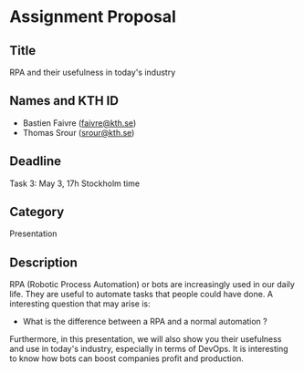# Assignment Proposal

## Title

RPA and their usefulness in today's industry

## Names and KTH ID
  - Bastien Faivre (faivre@kth.se)
  - Thomas Srour (srour@kth.se)

## Deadline

Task 3: May 3, 17h Stockholm time

## Category

Presentation

## Description

RPA (Robotic Process Automation) or bots are increasingly used in our daily life. They are useful to automate tasks that people could have done. A interesting question that may arise is:
- What is the difference between a RPA and a normal automation ?

Furthermore, in this presentation, we will also show you their usefulness and use in today's industry, especially in terms of DevOps. It is interesting to know how bots can boost companies profit and production.